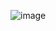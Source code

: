 ![image](https://github.com/MarinaaBogdanova/DZ_Report_Portal/assets/152791513/84318de5-a4d3-458b-8687-e98628621a33)
